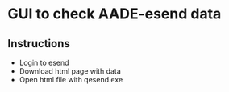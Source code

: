 # GUI to check AADE-esend data

## Instructions

- Login to esend
- Download html page with data
- Open html file with qesend.exe
